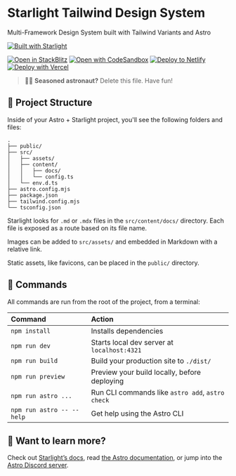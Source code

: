 # Starlight Tailwind Design System

Multi-Framework Design System built with Tailwind Variants and Astro

[![Built with Starlight](https://astro.badg.es/v2/built-with-starlight/tiny.svg)](https://starlight.astro.build)

[![Open in StackBlitz](https://developer.stackblitz.com/img/open_in_stackblitz.svg)](https://stackblitz.com/github/WinstonFassett/try-starlight-tailwind-variants)
[![Open with CodeSandbox](https://assets.codesandbox.io/github/button-edit-lime.svg)](https://codesandbox.io/p/sandbox/github/WinstonFassett/try-starlight-tailwind-variants)
[![Deploy to Netlify](https://www.netlify.com/img/deploy/button.svg)](https://app.netlify.com/start/deploy?repository=https://github.com/WinstonFassett/try-starlight-tailwind-variants&create_from_path=examples/tailwind)
[![Deploy with Vercel](https://vercel.com/button)](https://vercel.com/new/clone?repository-url=https%3A%2F%2Fgithub.com%WinstonFassett%2Ftry-starlight-tailwind-variants&project-name=my-starlight-tailwind-variants&repository-name=my-starlight-tailwind-variants)

> 🧑‍🚀 **Seasoned astronaut?** Delete this file. Have fun!

## 🚀 Project Structure

Inside of your Astro + Starlight project, you'll see the following folders and files:

```
.
├── public/
├── src/
│   ├── assets/
│   ├── content/
│   │   ├── docs/
│   │   └── config.ts
│   └── env.d.ts
├── astro.config.mjs
├── package.json
├── tailwind.config.mjs
└── tsconfig.json
```

Starlight looks for `.md` or `.mdx` files in the `src/content/docs/` directory. Each file is exposed as a route based on its file name.

Images can be added to `src/assets/` and embedded in Markdown with a relative link.

Static assets, like favicons, can be placed in the `public/` directory.

## 🧞 Commands

All commands are run from the root of the project, from a terminal:

| Command                   | Action                                           |
| :------------------------ | :----------------------------------------------- |
| `npm install`             | Installs dependencies                            |
| `npm run dev`             | Starts local dev server at `localhost:4321`      |
| `npm run build`           | Build your production site to `./dist/`          |
| `npm run preview`         | Preview your build locally, before deploying     |
| `npm run astro ...`       | Run CLI commands like `astro add`, `astro check` |
| `npm run astro -- --help` | Get help using the Astro CLI                     |

## 👀 Want to learn more?

Check out [Starlight’s docs](https://starlight.astro.build/), read [the Astro documentation](https://docs.astro.build), or jump into the [Astro Discord server](https://astro.build/chat).
